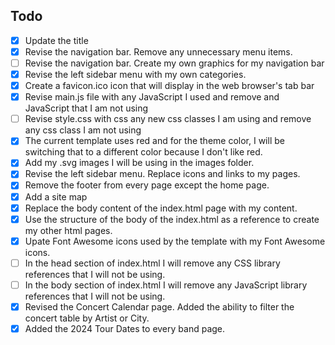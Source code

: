 ## Todo
- [X] Update the title
- [X] Revise the navigation bar. Remove any unnecessary menu items.
- [ ] Revise the navigation bar. Create my own graphics for my navigation bar
- [X] Revise the left sidebar menu with my own categories.
- [X] Create a favicon.ico icon that will display in the web browser's tab bar
- [X] Revise main.js file with any JavaScript I used and remove and JavaScript that I am not using
- [ ] Revise style.css with css any new css classes I am using and remove any css class I am not using
- [X] The current template uses red and for the theme color, I will be switching that to a different color because I don't like red.
- [X] Add my .svg images I will be using in the images folder.
- [X] Revise the left sidebar menu. Replace icons and links to my pages.
- [X] Remove the footer from every page except the home page.
- [X] Add a site map
- [X] Replace the body content of the index.html page with my content.
- [X] Use the structure of the body of the index.html as a reference to create my other html pages.
- [X] Upate Font Awesome icons used by the template with my Font Awesome icons.
- [ ] In the head section of index.html I will remove any CSS library references that I will not be using.
- [ ] In the body section of index.html I will remove any JavaScript library references that I will not be using.
- [X] Revised the Concert Calendar page. Added the ability to filter the concert table by Artist or City.
- [X] Added the 2024 Tour Dates to every band page.